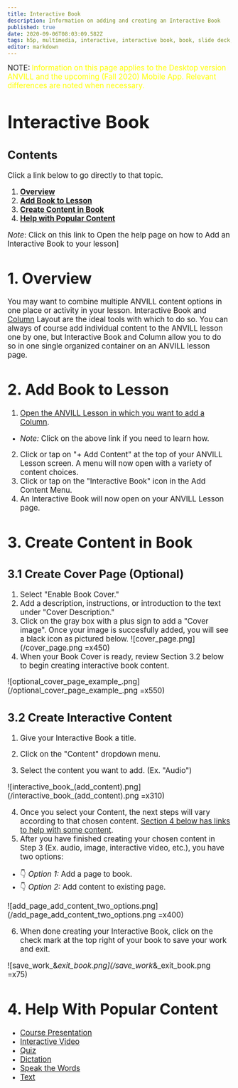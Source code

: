 ```yaml
---
title: Interactive Book
description: Information on adding and creating an Interactive Book
published: true
date: 2020-09-06T08:03:09.582Z
tags: h5p, multimedia, interactive, interactive book, book, slide deck, interactions, add interactions
editor: markdown
---
```


<big>NOTE:</big> <big><span style="color: yellow;">Information on this page applies to  the Desktop version ANVILL and the upcoming (Fall 2020) Mobile App. Relevant differences are noted when necessary.</span> 
  
  # <big>Interactive Book</big>
  
## Contents
Click a link below to go directly to that topic. 
  1. [**Overview**](/en/dev/interactivebook#h-1-interactive-book-overview)
  2. [**Add Book to Lesson**](/en/dev/interactivebook#h-2-interactive-book-add-to-a-lesson)
  3. [**Create Content in Book**](/en/dev/interactivebook#h-3-interactive-book-create-content)
  4. [**Help with Popular Content**](/en/dev/interactivebook#h-4-help-pages-on-popular-content)
  
  *Note*: Click on this link to Open the help page on how to Add an Interactive Book to your lesson]
  
 


# 1. Overview
You may want to combine multiple ANVILL content options in one place or activity in your lesson. Interactive Book and [Column](/en/column) Layout are the ideal tools with which to do so. You can always of course add individual content to the ANVILL lesson one by one, but Interactive Book and Column allow you to do so in one single organized container on an ANVILL lesson page.

# 2. Add Book to Lesson 
  1. [Open the ANVILL Lesson in which you want to add a Column](/en/createlesson). 
  - *Note:* Click on the above link if you need to learn how.
  2. Click or tap on "+ Add Content" at the top of your ANVILL Lesson screen. A menu will now open with a variety of content choices.
  1. Click or tap on the "Interactive Book" icon in the Add Content Menu. 
  1. An Interactive Book will now open on your ANVILL Lesson page.


  #  3. Create Content in Book
  ## 3.1 Create Cover Page (Optional)
  1.  Select "Enable Book Cover." 
  1. Add a description, instructions, or introduction to the text under "Cover Description."
  1. Click on the gray box with a plus sign to add a "Cover image". Once your image is succesfully added, you will see a black icon as pictured below.
  ![cover_page.png](/cover_page.png =x450)
  1. When your Book Cover is ready, review Section 3.2 below to begin creating interactive book content.
  
  ![optional_cover_page_example_.png](/optional_cover_page_example_.png =x550)
 
  ## 3.2 Create Interactive Content
  1. Give your Interactive Book a title. 
  
  1. Click on the "Content" dropdown menu. 
  1. Select the content you want to add. (Ex. "Audio")
  
  
  ![interactive_book_(add_content).png](/interactive_book_(add_content).png =x310)
  
  4. Once you select your Content, the next steps will vary according to that chosen content. [Section 4 below has links to help with some content](/en/dev/interactivebook#h-4-help-pages-on-popular-content).
  1. After you have finished creating your chosen content in Step 3 (Ex. audio, image, interactive video, etc.), you have two options: 
 -  :point_down: *Option 1:* Add a page to book.
  - :point_down: *Option 2:* Add content to existing page.
  
  ![add_page_add_content_two_options.png](/add_page_add_content_two_options.png =x400)
  
  6. When done creating your Interactive Book, click on the check mark at the top right of your book to save your work and exit. 
  
  ![save_work_&_exit_book.png](/save_work_&_exit_book.png =x75)
  

 
 
  # 4. Help With Popular Content
- [Course Presentation](/coursepresentationinteractions)
- [Interactive Video](/interactivevideointeractions)
- [Quiz](Quiz)
- [Dictation](/dictation)
- [Speak the Words](/speakthewords)
- [Text](Text)

 
